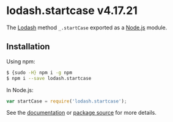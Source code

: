 # lodash.startcase v4.17.21

The [Lodash](https://lodash.com/) method `_.startCase` exported as a [Node.js](https://nodejs.org/) module.

## Installation

Using npm:
```bash
$ {sudo -H} npm i -g npm
$ npm i --save lodash.startcase
```

In Node.js:
```js
var startCase = require('lodash.startcase');
```

See the [documentation](https://lodash.com/docs#startCase) or [package source](https://github.com/lodash/lodash/blob/4.17.21-npm-packages/lodash.startcase) for more details.
